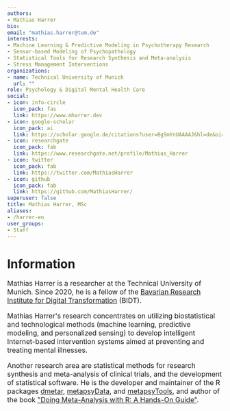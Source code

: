 ```yaml
---
authors:
- Mathias Harrer
bio:
email: "mathias.harrer@tum.de"
interests:
- Machine Learning & Predictive Modeling in Psychotherapy Research
- Sensor-based Modeling of Psychopathology
- Statistical Tools for Research Synthesis and Meta-analysis
- Stress Management Interventions
organizations:
- name: Technical University of Munich
  url: ""
role: Psychology & Digital Mental Health Care
social:
- icon: info-circle
  icon_pack: fas
  link: https://www.mharrer.dev
- icon: google-scholar
  icon_pack: ai
  link: https://scholar.google.de/citations?user=BgSmYnUAAAAJ&hl=de&oi=ao
- icon: researchgate
  icon_pack: fab
  link: https://www.researchgate.net/profile/Mathias_Harrer
- icon: twitter
  icon_pack: fab
  link: https://twitter.com/MathiasHarrer
- icon: github
  icon_pack: fab
  link: https://github.com/MathiasHarrer/
superuser: false
title: Mathias Harrer, MSc
aliases:
- /harrer-en
user_groups:
- Staff
---
```


# Information

<font size="3">

Mathias Harrer is a researcher at the Technical University of Munich. Since 2020, he is a fellow of the
[Bavarian Research Institute for Digital Transformation](https://www.bidt.digital/) (BIDT).

Mathias Harrer's research concentrates on utilizing biostatistical and technological methods (machine learning, predictive modeling, and personalized sensing) to develop intelligent Internet-based intervention systems aimed at preventing and treating mental illnesses.

Another research area are statistical methods for research synthesis and meta-analysis of clinical trials, and the development of statistical software. He is the developer and maintainer of the R packages [dmetar](https://dmetar.protectlab.org), [metapsyData](https://data.metapsy.org), and [metapsyTools](https://tools.metapsy.org), and author of the book ["Doing Meta-Analysis with R: A Hands-On Guide"](https://bookdown.org/MathiasHarrer/Doing_Meta_Analysis_in_R/).

</font>




